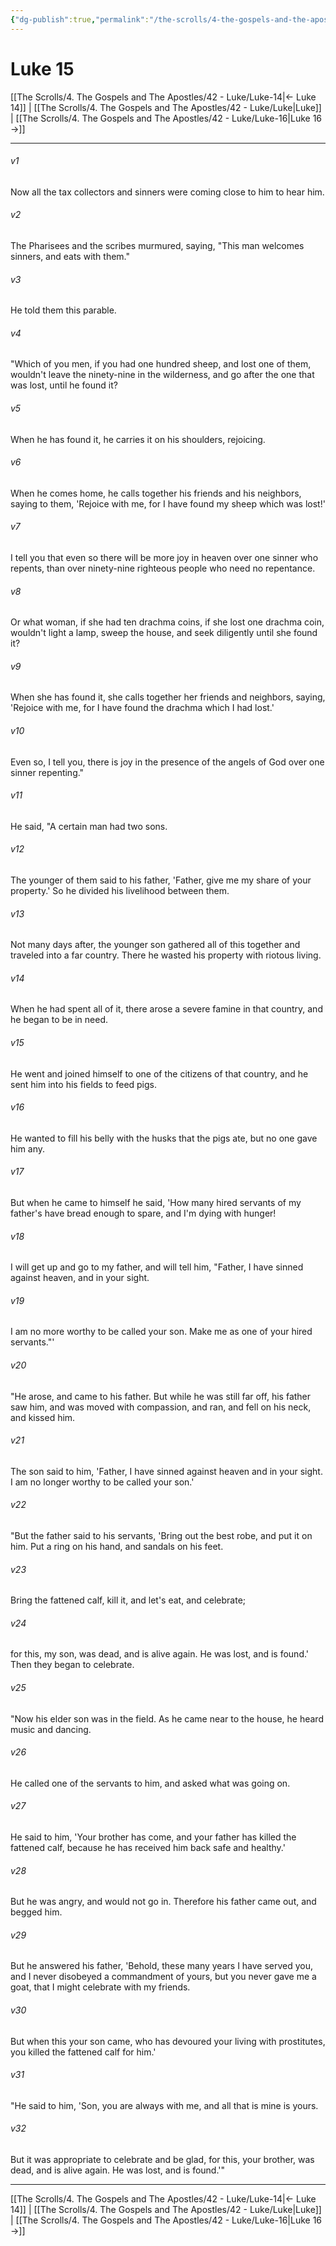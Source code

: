 ```yaml
---
{"dg-publish":true,"permalink":"/the-scrolls/4-the-gospels-and-the-apostles/42-luke/luke-15/","tags":["#TheScrolls","#GospelsApostles"]}
---
```


# Luke 15


[[The Scrolls/4. The Gospels and The Apostles/42 - Luke/Luke-14\|← Luke 14]] | [[The Scrolls/4. The Gospels and The Apostles/42 - Luke/Luke\|Luke]] | [[The Scrolls/4. The Gospels and The Apostles/42 - Luke/Luke-16\|Luke 16 →]]
***



###### v1 
Now all the tax collectors and sinners were coming close to him to hear him. 

###### v2 
The Pharisees and the scribes murmured, saying, "This man welcomes sinners, and eats with them." 

###### v3 
He told them this parable. 

###### v4 
"Which of you men, if you had one hundred sheep, and lost one of them, wouldn't leave the ninety-nine in the wilderness, and go after the one that was lost, until he found it? 

###### v5 
When he has found it, he carries it on his shoulders, rejoicing. 

###### v6 
When he comes home, he calls together his friends and his neighbors, saying to them, 'Rejoice with me, for I have found my sheep which was lost!' 

###### v7 
I tell you that even so there will be more joy in heaven over one sinner who repents, than over ninety-nine righteous people who need no repentance. 

###### v8 
Or what woman, if she had ten drachma coins, if she lost one drachma coin, wouldn't light a lamp, sweep the house, and seek diligently until she found it? 

###### v9 
When she has found it, she calls together her friends and neighbors, saying, 'Rejoice with me, for I have found the drachma which I had lost.' 

###### v10 
Even so, I tell you, there is joy in the presence of the angels of God over one sinner repenting." 

###### v11 
He said, "A certain man had two sons. 

###### v12 
The younger of them said to his father, 'Father, give me my share of your property.' So he divided his livelihood between them. 

###### v13 
Not many days after, the younger son gathered all of this together and traveled into a far country. There he wasted his property with riotous living. 

###### v14 
When he had spent all of it, there arose a severe famine in that country, and he began to be in need. 

###### v15 
He went and joined himself to one of the citizens of that country, and he sent him into his fields to feed pigs. 

###### v16 
He wanted to fill his belly with the husks that the pigs ate, but no one gave him any. 

###### v17 
But when he came to himself he said, 'How many hired servants of my father's have bread enough to spare, and I'm dying with hunger! 

###### v18 
I will get up and go to my father, and will tell him, "Father, I have sinned against heaven, and in your sight. 

###### v19 
I am no more worthy to be called your son. Make me as one of your hired servants."' 

###### v20 
"He arose, and came to his father. But while he was still far off, his father saw him, and was moved with compassion, and ran, and fell on his neck, and kissed him. 

###### v21 
The son said to him, 'Father, I have sinned against heaven and in your sight. I am no longer worthy to be called your son.' 

###### v22 
"But the father said to his servants, 'Bring out the best robe, and put it on him. Put a ring on his hand, and sandals on his feet. 

###### v23 
Bring the fattened calf, kill it, and let's eat, and celebrate; 

###### v24 
for this, my son, was dead, and is alive again. He was lost, and is found.' Then they began to celebrate. 

###### v25 
"Now his elder son was in the field. As he came near to the house, he heard music and dancing. 

###### v26 
He called one of the servants to him, and asked what was going on. 

###### v27 
He said to him, 'Your brother has come, and your father has killed the fattened calf, because he has received him back safe and healthy.' 

###### v28 
But he was angry, and would not go in. Therefore his father came out, and begged him. 

###### v29 
But he answered his father, 'Behold, these many years I have served you, and I never disobeyed a commandment of yours, but you never gave me a goat, that I might celebrate with my friends. 

###### v30 
But when this your son came, who has devoured your living with prostitutes, you killed the fattened calf for him.' 

###### v31 
"He said to him, 'Son, you are always with me, and all that is mine is yours. 

###### v32 
But it was appropriate to celebrate and be glad, for this, your brother, was dead, and is alive again. He was lost, and is found.'"

***
[[The Scrolls/4. The Gospels and The Apostles/42 - Luke/Luke-14\|← Luke 14]] | [[The Scrolls/4. The Gospels and The Apostles/42 - Luke/Luke\|Luke]] | [[The Scrolls/4. The Gospels and The Apostles/42 - Luke/Luke-16\|Luke 16 →]]
